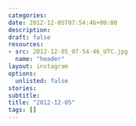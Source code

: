 ```yaml
---
categories:
date: 2012-12-05T07:54:46+00:00
description:
draft: false
resources:
- src: 2012-12-05_07-54-46_UTC.jpg
  name: "header"
layout: instagram
options:
  unlisted: false
stories:
subtitle:
title: "2012-12-05"
tags: []
---
```


 
